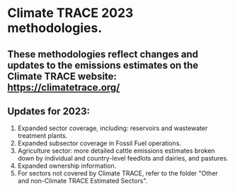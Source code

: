 #  **Climate TRACE 2023 methodologies**. 
## These methodologies reflect changes and updates to the emissions estimates on the Climate TRACE website: https://climatetrace.org/
## Updates for 2023:
   1) Expanded sector coverage, including: reservoirs and wastewater treatment plants.
   2) Expanded subsector coverage in Fossil Fuel operations.
   3) Agriculture sector: more detailed cattle emissions estimates broken down by individual and country-level feedlots and dairies, and pastures.
   4) Expanded ownership information.
   5) For sectors not covered by Climate TRACE, refer to the folder "Other and non-Climate TRACE Estimated Sectors".
